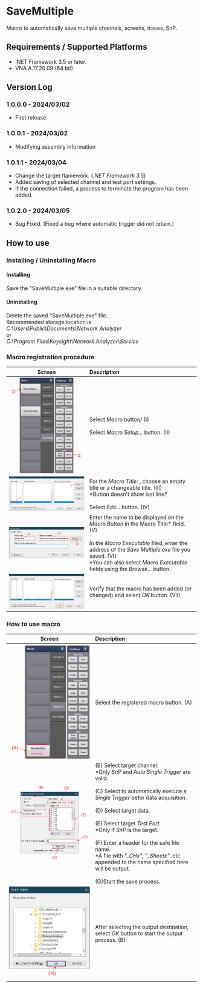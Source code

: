 # SaveMultiple
Macro to automatically save multiple channels, screens, traces, SnP.
## Requirements / Supported Platforms
* .NET Framework 3.5 or later.
* VNA A.17.20.09 (64 bit)

## Version Log
### 1.0.0.0 - 2024/03/02
* First release.
### 1.0.0.1 - 2024/03/02
* Modifying assembly information
### 1.0.1.1 - 2024/03/04
* Change the target flamework. (*.NET Framework 3.5*)
* Added saving of selected channel and test port settings.
* If the connection failed, a process to terminate the program has been added.
### 1.0.2.0 - 2024/03/05
* Bug Fixed. (Fixed a bug where automatic trigger did not return.)

## How to use
### Installing / Uninstalling Macro
#### Installing
Save the "SaveMultiple.exe" file in a suitable directory.

#### Uninstalling
Delete the saved "SaveMultiple.exe" file.  
Recommended storage location is  
*C:\Users\Public\Documents\Network Analyzer*  
or  
*C:\Program Files\Keysight\Network Analyzer\Service*
### Macro registration procedure
Screen|Description
---|:--
<img src="https://github.com/mw-eng/SaveMultiple/blob/master/assets/MacroRegistration_1.png?raw=true" width="250px">|Select *Macro* button/ (I)<br><br>Select *Macro Setup...* button. (II)
<img src="https://github.com/mw-eng/SaveMultiple/blob/master/assets/MacroRegistration_2.png?raw=true" width="450px">|For the *Macro Title:* , choose an empty title or a changeable title. (III)<br>\*Button doesn't show last line?<br><br>Select *Edit...* button. (IV)
<img src="https://github.com/mw-eng/SaveMultiple/blob/master/assets/MacroRegistration_3.png?raw=true" width="450px">|Enter the name to be displayed on the *Macro Button* in the Macro Title* field. (V)<br><br>In the *Macro Executable* filed, enter the address of the *Save Multiple.exe* file you saved. (VI)<br>\*You can also select *Macro Executable* fields using the *Browse...* button.
<img src="https://github.com/mw-eng/SaveMultiple/blob/master/assets/MacroRegistration_4.png?raw=true" width="450px">|Verify that the macro has been added (or changed) and select *OK* button. (VII)

### How to use macro
Screen|Description
---|:--
<img src="https://github.com/mw-eng/SaveMultiple/blob/master/assets/MacroUse_1.png?raw=true" width="250px">|Select the registered macro button. (A)
![MacroUse_2](https://github.com/mw-eng/SaveMultiple/blob/master/assets/MacroUse_2.png?raw=true)|(B) Select target channel.<br>\*Only *SnP* and *Auto Single Trigger* are valid.<br><br>(C) Select to automatically execute a *Single Trigger* befor data acquisition.<br><br>(D) Select target data.<br><br>(E) Select target *Test Port*.<br>\*Only if *SnP* is the target.<br><br>(F) Enter a header for the safe file name.<br>\*A file with *"\_CHx", "\_Sheetx"*, etc. appended to the name specified here will be output.<br><br>(G)Start the save process.
![MacroUse_3](https://github.com/mw-eng/SaveMultiple/blob/master/assets/MacroUse_3.png?raw=true)|After selecting the output destination, select *OK* button to start the output process. (B)
